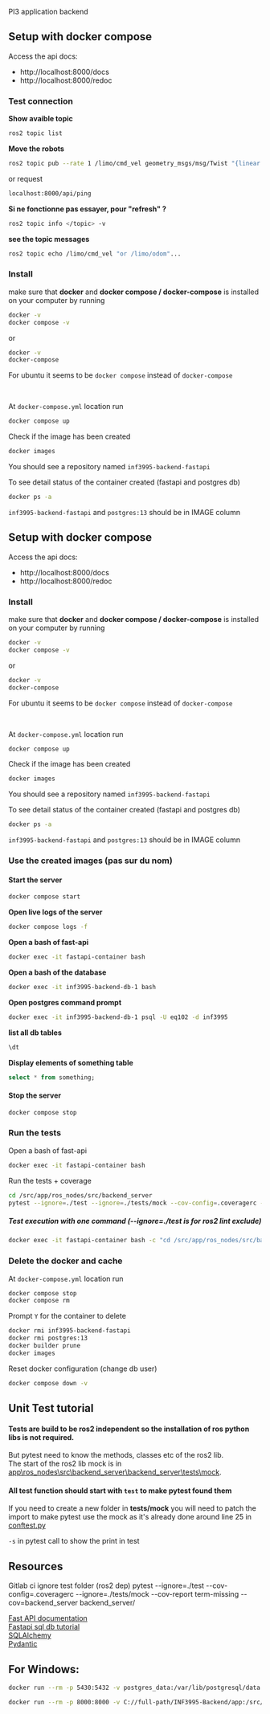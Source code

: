 PI3 application backend
## Setup with docker compose
Access the api docs:
- http://localhost:8000/docs
- http://localhost:8000/redoc

### Test connection
**Show avaible topic**
```sh
ros2 topic list
```
**Move the robots**
```sh
ros2 topic pub --rate 1 /limo/cmd_vel geometry_msgs/msg/Twist "{linear: {x: 2.0, y: 0.0, z: 0.0}, angular: {x: 0.0, y: 0.0, z: 1.8}}"
```
or request 
```sh
localhost:8000/api/ping
```

**Si ne fonctionne pas essayer, pour "refresh" ?**
```sh
ros2 topic info </topic> -v
```
**see the topic messages**
```sh
ros2 topic echo /limo/cmd_vel "or /limo/odom"...
```


### Install
make sure that **docker** and **docker compose / docker-compose** is installed on your computer by running

```sh
docker -v
docker compose -v
```
or 
```sh
docker -v
docker-compose
```
For ubuntu it seems to be `docker compose` instead of `docker-compose`

</br>

At `docker-compose.yml` location run 
```sh
docker compose up
```

Check if the image has been created
```sh
docker images
```
You should see a repository named `inf3995-backend-fastapi`

To see detail status of the container created (fastapi and postgres db)
```sh
docker ps -a
```
`inf3995-backend-fastapi` and `postgres:13` should be in IMAGE column

## Setup with docker compose
Access the api docs:
- http://localhost:8000/docs
- http://localhost:8000/redoc

### Install
make sure that **docker** and **docker compose / docker-compose** is installed on your computer by running

```sh
docker -v
docker compose -v
```
or 
```sh
docker -v
docker-compose
```
For ubuntu it seems to be `docker compose` instead of `docker-compose`

</br>

At `docker-compose.yml` location run 
```sh
docker compose up
```

Check if the image has been created
```sh
docker images
```
You should see a repository named `inf3995-backend-fastapi`

To see detail status of the container created (fastapi and postgres db)
```sh
docker ps -a
```
`inf3995-backend-fastapi` and `postgres:13` should be in IMAGE column


### Use the created images (pas sur du nom)

#### **Start the server**
```sh
docker compose start
```

**Open live logs of the server**
```sh
docker compose logs -f
```

**Open a bash of fast-api**
```sh
docker exec -it fastapi-container bash
```

**Open a bash of the database**
```sh
docker exec -it inf3995-backend-db-1 bash
```
**Open postgres command prompt**
```sh
docker exec -it inf3995-backend-db-1 psql -U eq102 -d inf3995 
``````
**list all db tables**
```sql
\dt
```
**Display elements of something table**
```sql
select * from something;
```
#### Stop the server
```sh
docker compose stop
```

### Run the tests
Open a bash of fast-api
```sh
docker exec -it fastapi-container bash
```
Run the tests + coverage
```sh
cd /src/app/ros_nodes/src/backend_server
pytest --ignore=./test --ignore=./tests/mock --cov-config=.coveragerc --cov-report term-missing --cov=backend_server backend_server/
```

##### Test execution with one command (--ignore=./test is for ros2 lint exclude)
```sh
docker exec -it fastapi-container bash -c "cd /src/app/ros_nodes/src/backend_server && pytest --ignore=./test --cov-report term-missing --cov=backend_server backend_server/"
``` 

### Delete the docker and cache
At `docker-compose.yml` location run 
```sh
docker compose stop
docker compose rm
```
Prompt `Y` for the container to delete
```sh
docker rmi inf3995-backend-fastapi
docker rmi postgres:13
docker builder prune
docker images
```

Reset docker configuration (change db user)
```sh
docker compose down -v
```

## Unit Test tutorial
#### Tests are build to be ros2 independent so the installation of ros python libs is not required.

But pytest need to know the methods, classes etc of the ros2 lib.  
The start of the ros2 lib mock is in [app\ros_nodes\src\backend_server\backend_server\tests\mock](app\ros_nodes\src\backend_server\backend_server\tests\mock).

#### All test function should start with `test` to make pytest found them

If you need to create a new folder in **tests/mock** you will need to patch the import to make pytest use the mock as it's already done around line 25 in [conftest.py](app\ros_nodes\src\backend_server\backend_server\tests\conftest.py)

`-s` in pytest call to show the print in test



## Resources

Gitlab ci ignore test folder (ros2 dep)
pytest --ignore=./test --cov-config=.coveragerc --ignore=./tests/mock --cov-report term-missing --cov=backend_server backend_server/

[Fast API documentation](https://fastapi.tiangolo.com/) \
[Fastapi sql db tutorial](https://fastapi.tiangolo.com/tutorial/sql-databases/) \
[SQLAlchemy](https://www.sqlalchemy.org/) \
[Pydantic](https://pydantic-docs.helpmanual.io/)


## For Windows:

```bash
docker run --rm -p 5430:5432 -v postgres_data:/var/lib/postgresql/data -e POSTGRES_DB=inf3995 -e POSTGRES_USER=eq102 -e POSTGRES_PASSWORD=root -it postgres:13

docker run --rm -p 8000:8000 -v C://full-path/INF3995-Backend/app:/src/app -v /app/ros_nodes/build -v /app/ros_nodes/install -v /app/ros_nodes/log -e ROS_DOMAIN_ID=62 -e TERM='xterm-256color' -e SQLALCHEMY_DATABASE_HOST=host.docker.internal -e WATCHFILES_FORCE_POLLING=true -it fastapi bash -c "/bin/bash -c '/start-app.sh'"
```